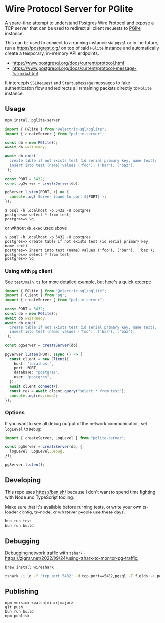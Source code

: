 # Wire Protocol Server for PGlite

A spare-time attempt to understand Postgres Wire Protocol and expose a TCP server,
that can be used to redirect all client requests to [PGlite](https://github.com/electric-sql/pglite) instance.

This can be used to connect to a running instance via `pgsql` or in the future,
run a https://postgrest.org/ on top of said `PGlite` instance and automatically create a temporary, in-memory API endpoints.

- https://www.postgresql.org/docs/current/protocol.html
- https://www.postgresql.org/docs/current/protocol-message-formats.html

It intercepts `SSLRequest` and `StartupMessage` messages to fake authentication flow and redirects all remaining packets directly to `PGlite` instance.

## Usage

```sh
npm install pglite-server
```

```ts
import { PGlite } from "@electric-sql/pglite";
import { createServer } from "pglite-server";

const db = new PGlite();
await db.waitReady;

await db.exec(`
  create table if not exists test (id serial primary key, name text);
  insert into test (name) values ('foo'), ('bar'), ('baz');
`);

const PORT = 5432;
const pgServer = createServer(db);

pgServer.listen(PORT, () => {
  console.log(`Server bound to port ${PORT}`);
});
```

```
$ psql -h localhost -p 5432 -U postgres
postgres=> select * from test;
postgres=> \q
```

or without `db.exec` used above

```
$ psql -h localhost -p 5432 -U postgres
postgres=> create table if not exists test (id serial primary key, name text);
postgres=> insert into test (name) values ('foo'), ('bar'), ('baz');
postgres=> select * from test;
postgres=> \q
```

### Using with `pg` client

See `test/main.ts` for more detailed example, but here's a quick excerpt:

```ts
import { PGlite } from "@electric-sql/pglite";
import { Client } from "pg";
import { createServer } from "pglite-server";

const PORT = 5432;
const db = new PGlite();
await db.waitReady;
await db.exec(`
  create table if not exists test (id serial primary key, name text);
  insert into test (name) values ('foo'), ('bar'), ('baz');
`);

const pgServer = createServer(db);

pgServer.listen(PORT, async () => {
  const client = new Client({
    host: "localhost",
    port: PORT,
    database: "postgres",
    user: "postgres",
  });
  await client.connect();
  const res = await client.query("select * from test");
  console.log(res.rows);
});
```

### Options

If you want to see all debug output of the network communication, set `logLevel` to `Debug`:

```ts
import { createServer, LogLevel } from "pglite-server";

const pgServer = createServer(db, {
  logLevel: LogLevel.Debug,
});

pgServer.listen();
```

## Developing

This repo uses https://bun.sh/ because I don't want to spend time fighting with Node and TypeScript tooling.

Make sure that it's available before running tests, or write your own ts-loader config, ts-node, or whatever people use these days.

```sh
bun run test
bun run build
```

## Debugging

Debugging network traffic with `tshark` - https://zignar.net/2022/09/24/using-tshark-to-monitor-pg-traffic/

```sh
brew install wireshark
```

```sh
tshark -i lo -f 'tcp port 5432' -d tcp.port==5432,pgsql -T fields -e pgsql.length -e pgsql.type -e pgsql.query
```

## Publishing

```
npm version <patch|minor|major>
git push
bun run build
npm publish
```
